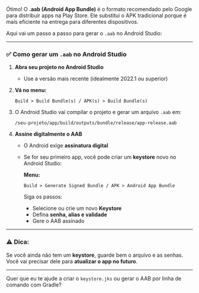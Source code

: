 Ótimo! O **.aab (Android App Bundle)** é o formato recomendado pelo Google para distribuir apps na Play Store. Ele substitui o APK tradicional porque é mais eficiente na entrega para diferentes dispositivos.

Aqui vai um passo a passo para gerar o `.aab` no Android Studio:

---

### ✅ **Como gerar um `.aab` no Android Studio**

1. **Abra seu projeto no Android Studio**

   * Use a versão mais recente (idealmente 2022.1 ou superior)

2. **Vá no menu:**

   ```
   Build > Build Bundle(s) / APK(s) > Build Bundle(s)
   ```

3. O Android Studio vai compilar o projeto e gerar um arquivo `.aab` em:

   ```
   /seu-projeto/app/build/outputs/bundle/release/app-release.aab
   ```

4. **Assine digitalmente o AAB**

   * O Android exige **assinatura digital**
   * Se for seu primeiro app, você pode criar um **keystore** novo no Android Studio:

     **Menu:**

     ```
     Build > Generate Signed Bundle / APK > Android App Bundle
     ```

     Siga os passos:

     * Selecione ou crie um novo **Keystore**
     * Defina **senha, alias e validade**
     * Gere o AAB assinado

---

### ⚠️ Dica:

Se você ainda não tem um **keystore**, guarde bem o arquivo e as senhas. Você vai precisar dele para **atualizar o app no futuro**.

---

Quer que eu te ajude a criar o `keystore.jks` ou gerar o AAB por linha de comando com Gradle?
